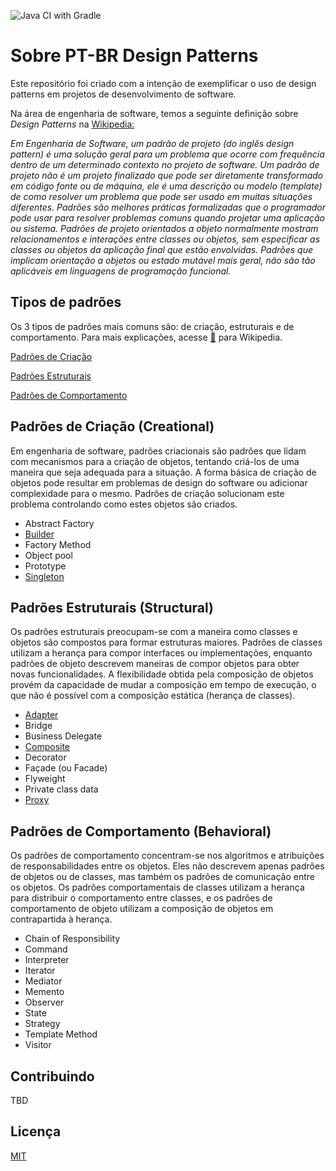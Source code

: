 ![Java CI with Gradle](https://github.com/rmbraga/pt-br-design-patterns/workflows/Java%20CI%20with%20Gradle/badge.svg?branch=master)
# Sobre PT-BR Design Patterns

Este repositório foi criado com a intenção de exemplificar o uso de design patterns em projetos de desenvolvimento de software.

Na área de engenharia de software, temos a seguinte definição sobre *Design Patterns* na [Wikipedia:](https://pt.wikipedia.org/wiki/Padr%C3%A3o_de_projeto_de_software)

*Em Engenharia de Software, um padrão de projeto (do inglês design pattern) é uma solução geral para um problema que ocorre com frequência dentro de um determinado contexto no projeto de software. Um padrão de projeto não é um projeto finalizado que pode ser diretamente transformado em código fonte ou de máquina, ele é uma descrição ou modelo (template) de como resolver um problema que pode ser usado em muitas situações diferentes. Padrões são melhores práticas formalizadas que o programador pode usar para resolver problemas comuns quando projetar uma aplicação ou sistema. Padrões de projeto orientados a objeto normalmente mostram relacionamentos e interações entre classes ou objetos, sem especificar as classes ou objetos da aplicação final que estão envolvidas. Padrões que implicam orientação a objetos ou estado mutável mais geral, não são tão aplicáveis em linguagens de programação funcional.*


## Tipos de padrões
Os 3 tipos de padrões mais comuns são: de criação, estruturais e de comportamento. Para mais explicações, acesse [:link:](https://pt.wikipedia.org/wiki/Padr%C3%A3o_de_projeto_de_software#Padr%C3%B5es_GoF_('Gang_of_Four')) para Wikipedia.

[Padrões de Criação](#padrões-de-criação-creational)

[Padrões Estruturais](#padrões-estruturais-structural)

[Padrões de Comportamento](#padrões-de-comportamento-behavioral)


## Padrões de Criação (Creational)
Em engenharia de software, padrões criacionais são padrões que lidam com mecanismos para a criação de objetos, tentando criá-los de uma maneira que seja adequada para a situação. A forma básica de criação de objetos pode resultar em problemas de design do software ou adicionar complexidade para o mesmo. Padrões de criação solucionam este problema controlando como estes objetos são criados.

- Abstract Factory
- [Builder](https://github.com/rmbraga/pt-br-design-patterns/tree/master/src/main/java/com/rmbraga/creational/builders)
- Factory Method
- Object pool
- Prototype
- [Singleton](https://github.com/rmbraga/pt-br-design-patterns/tree/master/src/main/java/com/rmbraga/creational/singleton)



## Padrões Estruturais (Structural)
Os padrões estruturais preocupam-se com a maneira como classes e objetos são compostos para formar estruturas maiores. Padrões de classes utilizam a herança para compor interfaces ou implementações, enquanto padrões de objeto descrevem maneiras de compor objetos para obter novas funcionalidades. A flexibilidade obtida pela composição de objetos provém da capacidade de mudar a composição em tempo de execução, o que não é possível com a composição estática (herança de classes).

- [Adapter](https://github.com/rmbraga/pt-br-design-patterns/tree/master/src/main/java/com/rmbraga/structural/adapter)
- Bridge
- Business Delegate
- [Composite](https://github.com/rmbraga/pt-br-design-patterns/tree/master/src/main/java/com/rmbraga/structural/composite)
- Decorator
- Façade (ou Facade)
- Flyweight
- Private class data
- [Proxy](https://github.com/rmbraga/pt-br-design-patterns/tree/master/src/main/java/com/rmbraga/structural/proxy)


## Padrões de Comportamento (Behavioral)
Os padrões de comportamento concentram-se nos algoritmos e atribuições de responsabilidades entre os objetos. Eles não descrevem apenas padrões de objetos ou de classes, mas também os padrões de comunicação entre os objetos. Os padrões comportamentais de classes utilizam a herança para distribuir o comportamento entre classes, e os padrões de comportamento de objeto utilizam a composição de objetos em contrapartida à herança.

- Chain of Responsibility
- Command
- Interpreter
- Iterator
- Mediator
- Memento
- Observer
- State
- Strategy
- Template Method
- Visitor

## Contribuindo 
TBD

## Licença
[MIT](https://choosealicense.com/licenses/mit/)



